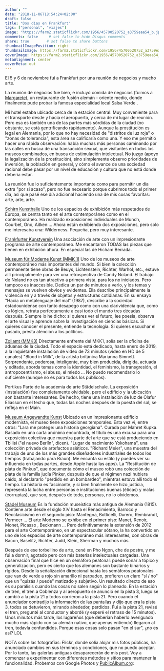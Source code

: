```yaml
---
author: ""
date: "2018-11-06T18:54:24+02:00"
draft: false
title: "Dos días en Frankfurt"
tags: ["personal", "viajes"]
image: "https://farm2.staticflickr.com/1956/45700520752_a3759eaa54_b.jpg"
comments: false     # set false to hide Disqus comments
share: true        # set false to share buttons
thumbnailImagePosition: right
thumbnailImage: https://farm2.staticflickr.com/1956/45700520752_a3759eaa54_b.jpg
coverImage: https://farm2.staticflickr.com/1956/45700520752_a3759eaa54_b.jpg
metaAlignment: center
coverMeta: out
---
```


El 5 y 6 de noviembre fui a Frankfurt por una reunión de negocios y mucho arte.

<!--more-->

La reunión de negocios fue bien, e incluyó comida de negocios (fuimos a [Margarete](http://www.margarete.eu)), un restaurante de fusión alemán - oriente medio, donde finalmente pude probar la famosa especialidad local Salsa Verde .

Mi hotel estaba ubicado cerca de la estación central. Muy conveniente para el transporte desde y hacia el aeropuerto, y cerca de mi lugar de reunión. Pero esa es también una de las partes más sórdidas de la ciudad (no obstante, se está gentrificando rápidamente). Aunque la prostitución es legal en Alemania, por lo que no hay necesidad de "distritos de luz roja" o "zonas de tolerancia", esta área se calificaría como una. Y eso me permitió hacer una rápida observación: había muchas más personas caminando por las calles en busca de una transacción sexual, que visitantes en todos los museos combinados, en busca de estimulación intelectual. No juzgo (apoyo la legalización de la prostitución), sino simplemente observo prioridades de inversión, la población en general, y cómo el avance de una sociedad racional debe pasar por un nivel de educación y cultura que no está donde debería estar.

La reunión fue lo suficientemente importante como para permitir un día extra "por si acaso", pero no fue necesario porque cubrimos todo el primer día, así que pasé ese día adicional haciendo una de mis cosas favoritas: arte, arte, arte.

[Schirn Kunsthalle](http://www.schirn.de)
Uno de los espacios de exhibición más respetados de Europa, se centra tanto en el arte contemporáneo como en el contemporáneo. Ha realizado exposiciones individuales de Munch, Courbet, Ono, Aitken ... Ahora están exhibiendo dos exposiciones, pero solo me interesaba una: Wilderness. Pequeña, pero muy interesante.

[Frankfurter Kunstverein](http://www.fkv.de)
Una asociación de arte con un impresionante programa de arte contemporáneo. Me encantaron TODAS las piezas que tienen en exhibición ahora. En especial las de Hicham Berrada.

[Museum für Moderne Kunst (MMK 1)](http://www.mmk-frankfurt.de)
Uno de los museos de arte contemporáneo más importantes del mundo. Si bien la colección permanente tiene obras de Beuys, Lichtenstein, Richter, Warhol, etc., estuve allí principalmente para ver una retrospectiva de Candy Noland.
El trabajo de Noland no es tan atractivo a primera vista, para los no iniciados. Pero tampoco es inaccesible. Dedica un par de minutos a verlo, y los temas y mensajes se vuelven obvios y evidentes. Ella describe principalmente la violencia en y a través de objetos y estructuras cotidianas. En su ensayo "Hacia un metalenguaje del mal" (1987), describe a la sociedad estadounidense con tanto desapego como con una clarividencia que, como es lógico, retrata perfectamente a casi todo el mundo tres décadas después.
Siempre lo he dicho: si quieres ver el futuro, lee poesía, observa el arte visual y aprende sobre la investigación en ciencias básicas. Si quieres conocer el presente, entiende la tecnología. Si quieres escuchar el pasado, presta atención a los políticos.

[Zollamt (MMK3)](http://www.mmk.art)
Directamente enfrente del MKK1, solía ser la oficina de aduanas de la ciudad. Todo el espacio está dedicado, hasta enero de 2019, a la inquietante instalación de video de 73 minutos (video en HD de 5 canales) "Blood in Milk", de la artista británica Marianna Simnett. Sorprendente, poderosa, inteligente, muy bien producida, dirigida, actuada y editada, aborda temas como la identidad, el feminismo, la transgresión, el antropocentrismo, el abuso, el miedo ... No puedo recomendarlo lo suficiente (aunque no es para todos los públicos).

Portikus
Parte de la academia de arte Städelschule. La exposición (instalación) fue completamente olvidable, pero el edificio y la ubicación son bastante interesantes. De hecho, tiene una instalación de luz de Olafur Eliasson en el techo que, todas las noches después de la puesta del sol, se refleja en el Main.

[Museum Angewandte Kunst](http://www.museumangewandtekunst.de)
Ubicado en un impresionante edificio modernista, el museo tiene exposiciones temporales. Esta vez vi, entre otros:
"Lara me protege: una historia georgiana". Curada por Mahret Kupka. Basado en una carta anónima encontrada, el título es una excusa para una exposición colectiva que muestra parte del arte que se está produciendo en Tbilisi ("el nuevo Berlín", dicen).
"Lugar de nacimiento Yokohama", una colección privada de artefactos asiáticos.
"Richard Meier", una muestra del trabajo de uno de los más grandes diseñadores industriales de todos los tiempos (trabajando para Braun). Me encanta su estilo (y puedes ver su influencia en todas partes, desde Apple hasta las apps).
La "Restitución de plata de Pinkus", que documenta cómo el museo robó una colección de plata de la familia judía Pinker, después de que el régimen nazi hubiera caído, al declararlo "perdido en un bombardeo", mientras estuvo allí todo el tiempo. La historia es fascinante, y si bien finalmente se hizo justicia, representa la lucha entre personas e instituciones buenas (éticas) y malas (corruptas), que son, después de todo, personas, no lo olvidemos.

[Städel Museum](http://www.staedelmuseum.de)
Es la fundación museística más antigua de Alemania (1815). Contiene arte desde el siglo XIV hasta el Renacimiento, Barroco y Neoclasicismo en el segundo piso: Mantegna, Botticelli, Durero, Rembrandt, Vermeer ... El arte Moderno se exhibe en el primer piso: Manet, Renoir, Monet, Picasso , Beckmann ... Pero definitivamente la extensión de 2012 para el arte Contemporáneo, en un espectacular sótano, la ha convertido en uno de los espacios de arte contemporáneo más interesantes, con obras de Bacon, Baselitz, Richter, Judd, Klein, Sherman y muchos más.

Después de ese torbellino de arte, cené en Pho Ngon, che de postre, y me fui a dormir, agotado pero con mis baterías intelectuales cargadas.
Una observación final que hice en un semáforo peatonal: puede sonar a tópico y generalización, pero es cierto que los alemanes son bastante binarios y rígidos. Desde la señalización direccional hasta los semáforos peatonales que van de verde a rojo sin amarillo ni parpadeo, prefieren un claro "sí / no" que un "quizás / puede" matizado y subjetivo. Un resultado directo de eso es su parálisis cuando las cosas no salen según lo planeado. En la estación de tren, el tren a Coblenza y al aeropuerto se anunció en la pista 3, luego se cambió a la pista 21 y todos corrieron a la pista 21. Pero cuando el anunciador contradijo la información de las pantallas y dijo que era la pista 3, todos se detuvieron, mirando alrededor, perdidos. Fui a la pista 21, revisé el tren, pregunté al conductor y abordé (y esperé el retraso de 15 minutos). Unos minutos más tarde, los lugareños (que deberían haberlo averiguado mucho más rápido con su alemán nativo, que apenas entiendo) llegaron al tren, todavía confundidos. Porque esas cosas solo pasan "en el sur", ¿no es así? LOL

NOTA sobre las fotografías: Flickr, donde solía alojar mis fotos públicas, ha anunciado cambios en sus términos y condiciones, que no puedo aceptar. Por lo tanto, las galerías antiguas desaparecerán de mis post. Voy a comenzar a experimentar con diferentes métodos y sitios para mantener la funcionalidad. Probemos con Google Photos y [PublicAlbum.org](https://www.publicalbum.org/blog/embedding-google-photos-albums):

<script src="https://cdn.jsdelivr.net/npm/publicalbum/dist/pa-embed-player.min.js" async></script>
<div class="pa-embed-player" style="width:100%; height:480px; display:none;"
  data-link="https://photos.app.goo.gl/NY9NToMjyG2V3us37"
  data-title="Trip to Frankfurt"
  data-description="70 new photos · Album by Jorge Cortell">
  <img data-src="https://lh3.googleusercontent.com/NWp3oPwVO4dWgUaxLYhZv7OBPJWmyKjSF_17C_LAdYW7_ZuPEZjSYR6A1np6sh4DBsUcBcBRaqgvhsyUcjCJ887Q9uftk7q3u7awQy7wHxZvwNqbFAJAW8m_h2Juk9n0Z5cGvzW_7q8=w1920-h1080" src="" alt="" />
  <img data-src="https://lh3.googleusercontent.com/xXFB3YVJTf45UNrjQATC8XorNT9yRYILi67KMt7bDggVJ9qHgloXiiBL0L9JQadPopfjyU1GEPQfCdQYm97Jsbe1cANxlCw1zVP5HO_l0e213CD2csWUsd7iW2Ems46ZoDdnba7pVUs=w1920-h1080" src="" alt="" />
  <img data-src="https://lh3.googleusercontent.com/9NFK_2OqBUlOBLarP0B7yTy2YHVEvLjTJOVarqgTQG0K2MTHVdfN_4ZL9hy3yRuXMtJ_eAUAHXzVwh13ZGRPRkv6_x30bUuslsxqeuO6KY4SJ3jjA1SzbZaRV4BnZhOnASxoIb2e-nI=w1920-h1080" src="" alt="" />
  <img data-src="https://lh3.googleusercontent.com/LkDnGCHwTEFd6jXUpMDsCfrawm9si5vnvWXghSWG4mnisSfx803oMSFJ0btYzs_DKcqMSEhuEs2TtZ3vTXPjAjPPGElgOKVdd2a_Xev6gcxOgieYc2pI31jSw-fe4c1o2ecYZ2mlcZo=w1920-h1080" src="" alt="" />
  <img data-src="https://lh3.googleusercontent.com/dWM5nU-qYtEaT8B0eix_mMwPn9jjZZ_Su-MabRl6ZpFRJCiu42rWXJmZsCMYaAvPCnfnfRqiMuSHuFr40yf-c_sULUQdL8IK3nHV5CQX89N-vNPKyhmdy8xTBQe7qoc49OeXAe_cyOY=w1920-h1080" src="" alt="" />
  <img data-src="https://lh3.googleusercontent.com/oBqW8AswJKB5bQlyE-B_DxE_cjQIlfuQzbd3tw95WUJAf5WQOS85bML3M6OHUlXt8aV6zVs9SSmrtZa_L7GRCdrJ4aDGzPezDa576jcBc_5y3aG-pTBVWbvErMAw91jEJ75W3dcr1c0=w1920-h1080" src="" alt="" />
  <img data-src="https://lh3.googleusercontent.com/KpRecbwRup-5DB9mAg0xSWXpt_KPBJAemi9CMly94-OxPifxK9kkXCtVtKhy0Pzj5r_H_39yi35QRYhru38SAXZwn9m-eTcMWQCQtAA3O-qEL50Ml7EHkL_8VURuSisTDIcSxuDO4q0=w1920-h1080" src="" alt="" />
  <img data-src="https://lh3.googleusercontent.com/f5OmJvyZIE3VD0KWvqfmVRZHBSObLk8VKe468kb-EptlHdnOKOWPyCH5fKjc0LogVOUKIiTCZ21LzOqDUF5c0LdAuvvE4FCb4Yxc_167lzye_H6I3O2cWf_6UPStzDvgvHJv2MNPfAw=w1920-h1080" src="" alt="" />
  <img data-src="https://lh3.googleusercontent.com/d5rogiIAohxF4CEqnGxEV95GCZDOU2BwFb6MQAAumguPB_QlXSiXlh9um9Htsh4EjDiNm8gmA69jKAMheT6Lev8zmUzAC879hWoM64fqyTGzipzZCox3L3dQVXIWBH1vPNKCn37N71Y=w1920-h1080" src="" alt="" />
  <img data-src="https://lh3.googleusercontent.com/H2rnOWIXJFuNNaHme4Zd1diIiircF4l9GlUkVS4K6C4RsyZ3MmecWBi52B-6EChpc4SHoTpLVcO58A636g-WtuK-OsZNDWCm28mIsWm9AUKac1zr2DBmNnRSYW2s3NRq7ALKDsFkfMA=w1920-h1080" src="" alt="" />
  <img data-src="https://lh3.googleusercontent.com/Au2Wdhlh1rs1nxqY1foLmXD6u5BI0XzN4__9jG5KOUiJZXBK3UoSamNoE-fwAbSTwWrkw2K5xKYxXkHf9ArtE-x3Xraw4dWUq_TVNoVuy51IMa3L2qYSVGoW1cib4h3XMWFYmKrDylM=w1920-h1080" src="" alt="" />
  <img data-src="https://lh3.googleusercontent.com/f1UaPZn1ZEE8D_hlUncJR85yYIqGamEmdRyVg2XBogSj6cIYiLyvyyZ8ZkvK5jojCEfldk0ySnw8y-1lPbq7RYRFPvUgbMvr1DX2epjCjamQtTOEVm35EWV88L9jcRJ17yGquBIXHSw=w1920-h1080" src="" alt="" />
  <img data-src="https://lh3.googleusercontent.com/k6MFtgZ45P4nUGQishXSP70hH-fa6Ydi-tvfbDfBKkQaTL0HAdRR7L8SxgB_yTl-cD0i3Q9p28mI4RRD2GncPhMW1ZMZWuhWr-iK8Uzx1_hMl3nq8gnQeGPB6PfNy0CrafFBkEXbTNc=w1920-h1080" src="" alt="" />
  <img data-src="https://lh3.googleusercontent.com/cXP803YE84J4sYkD6gs9O_u2bJFoGVJNR59AslHCqVhtV0y-AN74nXKSYTmieCVenf-T87cEoi8pdWW1bm_osySGXjmKGkj7ZQBRK55FV-5JRdoMlyj3o2EboQUiU02UaVFMs-IRURA=w1920-h1080" src="" alt="" />
  <img data-src="https://lh3.googleusercontent.com/EsabFsCQbg70a2lDZ4V1kXJCaaYR9cB9tXaJK-Qt16Eqo_TTAm4uxyHYu5sM0LgtGPb7ow2_gNwyhsT71IQA4j8PR8YqzyTZwneMbtoJagqwNw2KVUp4VGrzFunan30z4r-DG3MVTk4=w1920-h1080" src="" alt="" />
  <img data-src="https://lh3.googleusercontent.com/uIBnrpKmr0_ufWCUUILlMUZmRWBns9tRZPLKELe9xq0Khy1iujFbqskltAN3lTYBkud8B6T4KNeJFUGm_x770v1RTxOgyuvzwH9zm_ctpvkksb9_Jp2V21TAqBiGeIMATJtD6fxb4LY=w1920-h1080" src="" alt="" />
  <img data-src="https://lh3.googleusercontent.com/QDK22gZkp8pyBHv4jH6RMzpGO0f96jW4cwwZWbHQBwDyyM5yzwzY51pKgOnunSw8mYOZein8ieO2QUcPSutOvEQVxsXz68_cCdAGydaM6D0U-8mc62U30lKDoNybn7078ycpC3B3Eyw=w1920-h1080" src="" alt="" />
  <img data-src="https://lh3.googleusercontent.com/xZ-6uCPZap1F_2hpv-9Jxhi9pYM6heKU4Ugb2c9cr57262rouM8boKQpJ0hJxQdb0dKED6Uo7ePrDWtWX7hobnAImAFOHjtqU9A-C1vt4CubEWyozA73HSXJYpn4LHCDmUgCPhI9EoY=w1920-h1080" src="" alt="" />
  <img data-src="https://lh3.googleusercontent.com/H6VQt8Vf4Y2jym1Eb1-OuqcJaif2GC9PHpsKtvmsp-Yi8TltDiygfEJVcAJlkyfLaKpsRls9d-jDnmKzzKsnu9t-pDd9jRfWZsv-NApOXifh2PMCspS3CeXfJ71ISNStrAAMb3Pz5Eo=w1920-h1080" src="" alt="" />
  <img data-src="https://lh3.googleusercontent.com/zJwo4v9WZHEeP05-jH3MU7kW2Mj6svb4iE_6-COQZWRw9yMGwf7DByZ8lAKVfOVcNU38lexkVqKh7jxaV98P8eiMiTcWu346LiMG2NG4amppyvX3TbA8MVAvwbbc8A-7CrEwihN-vvo=w1920-h1080" src="" alt="" />
  <img data-src="https://lh3.googleusercontent.com/bPPFBVOfnVvSkssKlo1wnkp6q7_Q2eoxycD3NdB_pyp57sdj5PzyLpfaTmCzXC4y6qppabXJFGoD_xrGzEdvwAj2LFYf8qBkdH4-iZjMnP4XFkqEH1-A1-QIaZedIFTS4LoAfQYEqvU=w1920-h1080" src="" alt="" />
  <img data-src="https://lh3.googleusercontent.com/N78eIeLf-6QY-LUAG7OD4AtlL439THAK7qe4iR7BoBTYB4TfA3AeiVridKwZmaHDZWUGC5qiNlqeIJYHxGeAhQyPvtF4gC_P3wErwYqFNXRC9BPtiGuR55S5IQxRe0P9RWgN6_4s7Qo=w1920-h1080" src="" alt="" />
  <img data-src="https://lh3.googleusercontent.com/vjxe4LukC-X0dmD7qxiHewCUj-3p0tZ33nL6iYUBdTuwKg9RSgxjswLoyMJOSxJoxzx9n3H6DSnyRITIgulgMaG6itFHnnjxr56n9-4x2iytC1zON5RGwj-Fvy997kd7uC85Jk5PVPE=w1920-h1080" src="" alt="" />
  <img data-src="https://lh3.googleusercontent.com/ZwE8O0W_UsSzCw5HN-hr-8yAzZN5L_SE1OXsIW3hw9xJBTz4qcpADzJWyKjwCulzng_WlU80MPw-8TZGToRGx4MCQPxenjyLJ16n0G3A-aaNc_lqZwDa3AhX44i0wc5rs3uuxDpf2RQ=w1920-h1080" src="" alt="" />
  <img data-src="https://lh3.googleusercontent.com/7NAK37eoKY5VTOfdHeLUu8u6ZOhQp3VPEU-bZghexB_G5BqqRs2RJZx_R4K9kNRIjlV62ZbM5lQeIu1eg4-Xa0L8fOp1clZE3nlvN93z3YTrMIv2I-DubuGGduqQTfLDT54UlBT0nBE=w1920-h1080" src="" alt="" />
  <img data-src="https://lh3.googleusercontent.com/HPD4RUp3lAKCF0-MKZtoTJ7RIpQH3LW2ABckIF7roUOH0MyiGbp0KXGMsrIvk3HrOtTAR1ypkpKo0meAf1b0ylfntOlDFKnFmXS2Zj0saXIQxzfj88Fy0JOdWNGyPY5CPmx0QsoYvzE=w1920-h1080" src="" alt="" />
  <img data-src="https://lh3.googleusercontent.com/7Sbr2MKQYfmtDk3Bcz1KebRGuRI346oCO_jO2BQ2tNQFzp_Gjaxo-EmGI99OgJAnB6baVVOmLL5Js9lysLx8VmTFFG4hRD9VCrpib4FfWv7xY1EuaZAx8NDe-MpJ3BIFtRH1aMcWJtg=w1920-h1080" src="" alt="" />
  <img data-src="https://lh3.googleusercontent.com/Y_0fVqeNJooM8GvKshvjfNYrVF_Xmr7Y4z90cAm139rI0OoBwr3HWlhmWI6KKaArWliqpjLh6M8Ogm3R_ct4VZ2lWL63evkcQihcVXCPliItjEr5hFL3a7sb6rhPxrwAr0XpkJkjrRc=w1920-h1080" src="" alt="" />
  <img data-src="https://lh3.googleusercontent.com/oEsxaUqUDvqdYcyhPMiI3FXJ5gT3iRKAjo5VEzhpAhn7hrokYyl4Exw8u30dBxPpgG86oEVYKBbtvjwEmS3rb-s35iLUsk7r4gtXRJXnJyuCFA0uLYwG2z3EH86bY-mWzU5J7OEB98Y=w1920-h1080" src="" alt="" />
  <img data-src="https://lh3.googleusercontent.com/VukLxnBKdRKTTsmWjzG_CcTuoVvz157RKtPT7TDgsA_k4fHn11kgyJejC4N6x6Yd3ES5czWov0EOozynq5BC1-graIUhjcPmrGOOzD4eHoydXgG6PsSpkhlhlLp9_m_RTWM2kdJDkZ8=w1920-h1080" src="" alt="" />
  <img data-src="https://lh3.googleusercontent.com/FgDj7-eGCL8WwOcaNT2f6-YulWeEgS8j1bsD1ebPEexgslCgQA3wlVdQ59S_81F8KBDVY2uFBk8iWAwsp6Ak4EPyEixbJb66vjqlQ4tzXHddFGgFYUauVaUBO4rVAI1eBmJ3GlGCxTM=w1920-h1080" src="" alt="" />
  <img data-src="https://lh3.googleusercontent.com/dKsmcxNy5MDTfxgUqtRhsijjKr7q1Vt4gIJo577dJyfM8XVp_S8ISMqzSGfu-MUnhyHjH-kzFJIQ4xBRqCIGBOT3JdzxaQANo6SAwayMagNC2sj2SGSDHAgVDhJlPw8EqOOzmrbKaRs=w1920-h1080" src="" alt="" />
  <img data-src="https://lh3.googleusercontent.com/QRXueD3vdzuqcITnZ_0ZKA_i198V91_xSNE568Q6OhQExJUn9Nb4d-L2VkD3dag63PIxRCJBMu9IG9P6ob7-ij8mBxraLo22cJzbQ4ggKKsU8UfsNt8fli7Q66YsJ-m5-s8X4bTzMBs=w1920-h1080" src="" alt="" />
  <img data-src="https://lh3.googleusercontent.com/NDDkzpT0iHKrAFxjtqrdOngOfNzBQpJQ2tPUoM17n-EOd5NTklQfI7k0opZhGY1aXa8pYJd8hYJ3IzVZJ741PmgOPCZ6YO-eqMAUUfZB9ArPhaV0w6a0mjMJK3tLrVZsq6nMN4i9e_I=w1920-h1080" src="" alt="" />
  <img data-src="https://lh3.googleusercontent.com/X8kZdqjl-ovMaJ7VNFo-u8f2blTJ1mqvMeaJcOkq-u6HS5zN1avh3UJKVUi5UDTXAgeZiSkVYeXWRFAbtCCDk4PEOk9x-zYC7xirhkEWslY1M8Uq60WKGgxrsJq7XBX_agPJNVgk9PI=w1920-h1080" src="" alt="" />
  <img data-src="https://lh3.googleusercontent.com/kz_JstKmkIy7G51ygPSj2c8aPjkhnUQOOtyrnYdZ1TFd37F8k4GGJ30FuvGI83Dm-M86TeMDeS7CSdol1CQhyKLDwUtdSfJ9H6K5lo8awDzo81cboWF9PHSz8L4TEuhjIAJ-hU4i7IU=w1920-h1080" src="" alt="" />
  <img data-src="https://lh3.googleusercontent.com/tVVKpHj4IYua7OTo3jQUSoSDIYQ621z9Ts5Idq1aGYNQkQwT6GFRMb25HyBxNOFzH6R2ZjF9wRVJbVHkFf3QQp1Oip-Vd8dHdAzYK1hS4rj4wumxVx9KRaCIfUVCHwcZS8HjvVYLSKU=w1920-h1080" src="" alt="" />
  <img data-src="https://lh3.googleusercontent.com/QB7i8zC2sSSClov3OGqlUOeR3kpMwTFnWPsd_RshLtmQKEpQjsdw8uWyqZUEE-iVyIb9ykavvE53yBMFRUoHu6KCgVuoaTxKmos9dz4LZzzjoOXnRJLpAa6BfWdvHqwUdD32_d4r_NY=w1920-h1080" src="" alt="" />
  <img data-src="https://lh3.googleusercontent.com/kV7mF8c6W5NaRpFNlNRNj4HlGwDHt47ED2JZDppNtnnig0Q6JXqUAhf_qebViVmPbPufN01lMqrFuJBOL2kZcOG-4Wwtk_MIQ6C9JO3oWjQz_Sv_C6mEvbCgfXQhyx5D4__QUah4yMs=w1920-h1080" src="" alt="" />
  <img data-src="https://lh3.googleusercontent.com/KMxxj6Mdk29LYlwYvwipYsByiLQGoMGs2HxHpswFhjAQVtFH1Sbfk4jfqeqROxENHwIqJ2Rlw7kJG8mYRYYXtMx3K53Kn7QlAtE2vUGHsLO_WJ4pptkFg4VwnWjNuy1DO0TLBOxyTeU=w1920-h1080" src="" alt="" />
  <img data-src="https://lh3.googleusercontent.com/FrG5Qmtxfc4N4hC4h7dkQ9KartUAPNUvOB4oyLPQJBLAwOWa1sOyazcn2YQdP_eOfUUOZUoqoaMQPj4AkpBhQidWqEnELSMzXAgOxKCD1XQCaUX-DKDhL0EINgTEzxkMm70V3lhhrCs=w1920-h1080" src="" alt="" />
  <img data-src="https://lh3.googleusercontent.com/NA4a-GUK5W6liS17rsz9ReHQ2qm5Afu3NaDFqiO5HAcNf00rPirmzf6HrEyqC0lUaPhr0l9fVAiS8IWD-Ut9gjy-zg6Z_AoWfRSym9jji5OnIOZ0G9Fhd2U_p0GBQIF1G-YalDed52c=w1920-h1080" src="" alt="" />
  <img data-src="https://lh3.googleusercontent.com/1Izsi3B_zy5vWGhaU3J3SnuYRZI2X7z6QJ498z5sEj-bR98Gj5pAbpVJaFsbxaLEM5gB4KJ3luASMvwSOXuwI87LLAcpKJInI-tAo6cLVHSAEk4q_Gb8WHASgzSvdMnVm6aWacgDjnA=w1920-h1080" src="" alt="" />
  <img data-src="https://lh3.googleusercontent.com/F3w_Bw-bmkaccxj9LCWik75jSgpHWTQEDvCLCFiB_loSrdy9Dzxd4aRQNDauYyoeQwB7uceNexFavYzNW_NIiDWBxgwED7gnhRNSSwrv1V4H1fPl_4p2oT3hBhn3pLOL8OGeviCij70=w1920-h1080" src="" alt="" />
  <img data-src="https://lh3.googleusercontent.com/aN453sWpAg80Y5sNoS0cs0SNBFwEp8Mg_bf_9EJDmty8zAtGTzsbYo8yDFVjcStEs9XphuXHfTXbrYkBQKdY9gehuEWjHXpkv-v2_Qv9S3VXqcvrJ4eE45PCapXJdRmC495ogguWKMw=w1920-h1080" src="" alt="" />
  <img data-src="https://lh3.googleusercontent.com/PFGYS8XRwl2E6-3Ax0TdynQwO3bQLV0Ui2LwWOMNnc4ncj3ENkkg9PYUkR5NhRkgDnVYEzZlrxiIvf6ADcb0TXx48yBw55EYOFaqIbzJd8eOIPqPA2j2Q14g75JB0SIj-C7wkVVywNk=w1920-h1080" src="" alt="" />
  <img data-src="https://lh3.googleusercontent.com/ZmLz9MiMslzzBCaOtwnulW8izPj5XwU3-kNg7xCGg7ZTG8jbcfP6v1UpnTepIBEkLDIYqo9QjC37CJgEk_T4xl5L-1-fp8_JAcegy503DpGvVkaHPHPVm6W7JFjTOufKEP6nscN4fdQ=w1920-h1080" src="" alt="" />
  <img data-src="https://lh3.googleusercontent.com/cmxJEVTSXRAnOb7S1YBMsMDFJIA6D-Ul0r8tROVTUkhe5gaxFaEahEZ3Zx9nc35rQzkxv-2tBSiDl6jBomfE2vEzn-gaW32WL0RNd49CzH18yVddMhXi0wVLH5IKdkvs6P6mOfpVkM4=w1920-h1080" src="" alt="" />
  <img data-src="https://lh3.googleusercontent.com/2dtVwxw_7jOwnA0j3WoXBlLXsUeYHflZeM3LR2DFLcKoBIHAwO1TE8E99Mxd51ZOAIkISzWuD2oDsUXf1jh-y2689R159IF2Mg_bp-1owwPXRMsSTLlWpN_B3W-73YUp6ITW6B_ipiU=w1920-h1080" src="" alt="" />
  <img data-src="https://lh3.googleusercontent.com/zX239E6Y4aaokOOxLjPg4rW-vKqm82xPNJrAWHiIMnNpMx-ewLMj_wdObtpeNlgbeXknsK9_KDjfL1ISeJtBRMnFmWID1a29db6wkiKHUYN9RNpzqxEbLuW2dnUp43AT4gFlHQtoquA=w1920-h1080" src="" alt="" />
  <img data-src="https://lh3.googleusercontent.com/LHH0wyHnlx4YyspXYffom2ASPsM6TedtU-_dKeYdTGgOTuRQTL96R3iqmt_1rcb0_g6vd90StlgWE4tiN1RMdIysry7BVwlWKyBKsemnWrcFH7B1QnXGOV-4WncldhL576XibSArbjI=w1920-h1080" src="" alt="" />
  <img data-src="https://lh3.googleusercontent.com/zvtR8Hwww6cgleK19JebZOA-20Wa-cPnyModV_RwbIBxNe_eU5o63ijzfhOfeU29Uonv8a1sAnbktPxpIwvNY-whoITpDoNGc3s36eucHoGlZpTOCCUkXdw-Db71q5I9m36S1bqplrc=w1920-h1080" src="" alt="" />
  <img data-src="https://lh3.googleusercontent.com/QDVnyQBjEW5SStlDHIkJtiirfokrDvMKraNQYLFunuY33uUwE9kA_-CvBi3a8lGGC_CX7BZ-P166VLU-GNfnaEh74bDe2flnxHKtJQ4uykw85-a0mQQakRasJjr6Sj42L2i0VpciiYQ=w1920-h1080" src="" alt="" />
  <img data-src="https://lh3.googleusercontent.com/kjBNL5a8pgDYryGKBpA--qbtGW10RIbvPb2Q-RkJ9yU_qc4yGPfDegXrGnXlbyLc5Rc9nV1THkaWL49-Mudd-APqPbi-ewbb0_lmKuXYE5UtzmnnedfKIheBb9NtQIKXbVigKSbNAlQ=w1920-h1080" src="" alt="" />
  <img data-src="https://lh3.googleusercontent.com/d1kPNl0nVOOykwVw4r7zb12Bfm7YRslv57M54Ywql28MJoohHtZUqIpD84gt6nUme1j7ZIJGVY_xOmO1TUXvPoJpByS1SM3yOrHoA36KiCXFeJ4RZFL9w4PizTbOf2gzykU0TI4S7Dc=w1920-h1080" src="" alt="" />
  <img data-src="https://lh3.googleusercontent.com/HsG9fIV1E5L_7FTXcOBBPU-rsldk7u8G6dbnXh4yjoj1Cdc0Z5tuO0Le-ytb3zXUvO5G69bN1KkIJ786rS0Kj01_wD-F2ubxIq4WBqz1jC6ZyypgSDt5miVsim9hf2xlptH1W9px6vY=w1920-h1080" src="" alt="" />
  <img data-src="https://lh3.googleusercontent.com/i05znZxdOyuxiO5RmtaCun_hrB7aZTjZOXO-HAUMaNFYME2NrKQvIhaJOU0k3XjXagWtzFWZgwqh4My_Q1kKdQFVVE17svqcGkW5FCm_zC6xr40RhkpaQzt1vhJgYP8nzuJqYjRvDA4=w1920-h1080" src="" alt="" />
  <img data-src="https://lh3.googleusercontent.com/AUxNzn4H5GiILBM19TjP9_0QfcOTMqxuScV1QnugCOpNi7PB4pcKcsR0xzNAbzzqANcGlj1aY3WD1uxCiO4y7s9vxI_mlyh9aaf3ZlRVA9zR0KFbhQgNHvf9fskDKDhcWXL6cUR-tRM=w1920-h1080" src="" alt="" />
  <img data-src="https://lh3.googleusercontent.com/o1ql07tAY4krFfDrH2gVeVcKK3DNnsPLAtOuz1O0iTIHe4mru-bnElhlY3OjZzko9Uv1qO9EhS_jL4pwOwb-eWHcBFgOVKsWDPBuOCTFc6V3uQ4eyNWarj2Oikn-3EEqz8YU5Tt3SKU=w1920-h1080" src="" alt="" />
  <img data-src="https://lh3.googleusercontent.com/GWN5Hq5lkocWx1HlKpHmmgCyyCytko7tsH_UoSgToObdHvYa5is8Rz2GDK9_VaKhrslK0wSSC1r3zlM4xhsNpR6dlKyS9zWwNJkA6Eh6rBGoHGOef1LS0ct3OKgBeCq3xpXyaY7E-So=w1920-h1080" src="" alt="" />
  <img data-src="https://lh3.googleusercontent.com/tboAahAiSEC-yyGgYPO9sYbVYYZx8k-Hw4TnfVHJl_LK1lpp47ilDWXTBS2uKFluhVtyv4P2siRVPCPqr2kHWrX3LXfNETliSie4w85sKmOP1EPqT8BHruv-Duk6oJfwtbHoLT6n1mg=w1920-h1080" src="" alt="" />
  <img data-src="https://lh3.googleusercontent.com/hXsOZAE-ArsiAXD8C56lllac4qmxEglYtM1qvLYJkllSotpnQFiYvvvzUit4xiQdIlcEJ7YgkZ2XSjrfV106fQKXmgOfjmWQUhnPbMQixi5sRmP1gsehayU9u_Ia01Ly2ZqMf2JCKW8=w1920-h1080" src="" alt="" />
  <img data-src="https://lh3.googleusercontent.com/yxwxYUkcIK0P-wR33Uo4RoBkKjhrzQQkXwGz83SiHg2RmgxQZLh2EhENxkb6UXUNsq4LV7pPVWHPO5aBXNz2x5F-OrAY15gzBy_0m-ZDlnukUvqt3eySbixkJG5_wvRo7_kdPQiIyBY=w1920-h1080" src="" alt="" />
  <img data-src="https://lh3.googleusercontent.com/ZkRLx26PLBUC9sDemB0YttmR8N35dfr2fDb3uxqjwk5U2We58eOjJic9u1cwUnip3z8dcTGGwjmrXFRy5tDs_hl7_b4CWFfIpt6wJiHbCKGABa0mNc5NGiHKhUH-a0r7xYM-oFUZ3Lk=w1920-h1080" src="" alt="" />
  <img data-src="https://lh3.googleusercontent.com/5Sj7nXiObSSgqiJyLTMnhVjzn7sbOWOQ0B0e5H3NkkXl1JybYL8JhwqHmUyfsNcL1Dm6Xb7C5kOMYwfTAIpAqXFm657oWqEBAgCUy2hwoY-4FAhvcXWqLtBeC8lyoQUMiXoTtvHVXDU=w1920-h1080" src="" alt="" />
  <img data-src="https://lh3.googleusercontent.com/2NjD67K3JGNmH07R7bbTvcPH5mYHc95Q4RyD4N8OCLK2OOR-TzZa05DhMkK_totT1zJe5_HB21I7zO4HqX2-pZ5rEtbak2t3OcqyU4jvNZVL6vCnmJLs4bCiGd5Ne25uU0h1bYYQ-j8=w1920-h1080" src="" alt="" />
  <img data-src="https://lh3.googleusercontent.com/nRrQE7LzrU4DJYXpxXIXdPhxnQNafprzJWrwZxF7ZN1NXBXuCM0ubqtofnPJa8dW24d0Ksl0Y0QeMa1l3sNRf7T7kltMhny1mT2MZKBo5tP_c7nSiwyYCsGaCfZ8qJPu3VvbDamZgMw=w1920-h1080" src="" alt="" />
  <img data-src="https://lh3.googleusercontent.com/Zf3Ck8stt7I7ytrIcmlB6n7vGLoprrnb4ENXTqg0uoCI0HY68aSpYiNyobEYPAni1OzUIiRxCR2DARORpG5CPHhcUQk2hf_qnMql7YiKu53caK_jnrypaBEV1b5qr8zdpsK80Qe_Bu4=w1920-h1080" src="" alt="" />
  <img data-src="https://lh3.googleusercontent.com/141eTMp2JKK9JBdzhvxrlY13U20Kw1jKaHAAWRC6O4PT39tGohmK7zAXGri7iE2jirlsMjuHWqGnriNjcf4p0_DJr_FD0V2q7Zd721wxPUA5d4GOcWQmYzXcsGA_IL4UQGjA4WUAWqg=w1920-h1080" src="" alt="" />
  <img data-src="https://lh3.googleusercontent.com/OJTnXufpy51vCCDxKNPiMreBJgxGbHXI23eVVm9RtJ-mhQRL0sllInD5QVQuNSrjjDgbkeB0QebGR_4cJYgLhueAZypPqRmf51r52dzXqGyqnmbp7yOCb5dncvu53RFe9oxNgfiXIfM=w1920-h1080" src="" alt="" />
</div>
